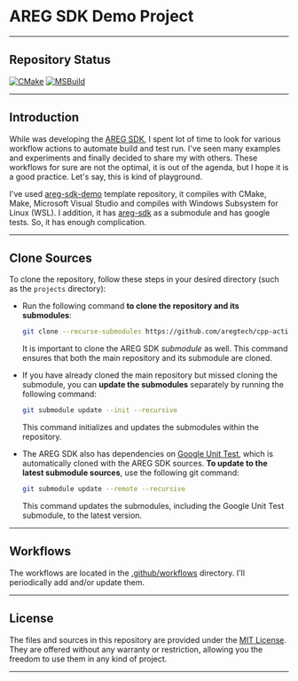 # AREG SDK Demo Project

---

## Repository Status

[![CMake](https://github.com/aregtech/cpp-action-workflows/actions/workflows/cmake.yml/badge.svg?branch=master)](https://github.com/aregtech/cpp-action-workflows/actions/workflows/cmake.yml)
[![MSBuild](https://github.com/aregtech/cpp-action-workflows/actions/workflows/msbuild.yml/badge.svg?branch=master)](https://github.com/aregtech/cpp-action-workflows/actions/workflows/msbuild.yml)

---

## Introduction

While was developing the [AREG SDK](https://github.com/aregtech/areg-sdk/), I spent lot of time to look for various workflow actions to automate build and test run. I've seen many examples and experiments and finally decided to share my with others. These workflows for sure are not the optimal, it is out of the agenda, but I hope it is a good practice. Let's say, this is kind of playground.

I've used [areg-sdk-demo](https://github.com/aregtech/areg-sdk-demo) template repository, it compiles with CMake, Make, Microsoft Visual Studio and compiles with  Windows Subsystem for Linux (WSL). I addition, it has  [areg-sdk](https://github.com/aregtech/areg-sdk/) as a submodule and has google tests. So, it has enough complication.

---

## Clone Sources

To clone the  repository, follow these steps in your desired directory (such as the `projects` directory):

* Run the following command **to clone the repository and its submodules**:
   ```bash
   git clone --recurse-submodules https://github.com/aregtech/cpp-action-workflows.git
   ```
   It is important to clone the AREG SDK *submodule* as well. This command ensures that both the main repository and its submodule are cloned.

* If you have already cloned the main repository but missed cloning the submodule, you can **update the submodules** separately by running the following command:
   ```bash
   git submodule update --init --recursive
   ```
   This command initializes and updates the submodules within the repository.

* The AREG SDK also has dependencies on [Google Unit Test](https://github.com/google/googletest), which is automatically cloned with the AREG SDK sources. **To update to the latest submodule sources**, use the following git command:
   ```bash
   git submodule update --remote --recursive
   ```
   This command updates the submodules, including the Google Unit Test submodule, to the latest version.

---

## Workflows

The workflows are located in the [.github/workflows](https://github.com/aregtech/cpp-action-workflows/tree/master/.github/workflows) directory. I'll periodically add and/or update them.

---

## License

The files and sources in this repository are provided under the [MIT License](https://github.com/aregtech/areg-sdk-demo/blob/main/LICENSE). They are offered without any warranty or restriction, allowing you the freedom to use them in any kind of project.

---
